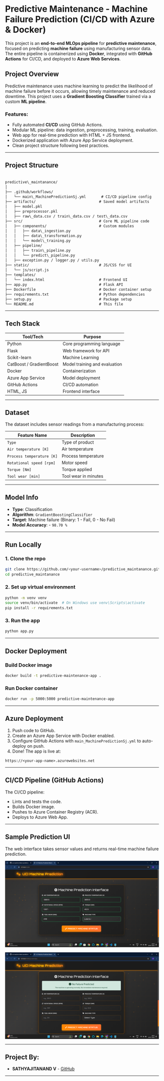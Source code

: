 
# Predictive Maintenance - Machine Failure Prediction (CI/CD with Azure & Docker)

This project is an **end-to-end MLOps pipeline** for **predictive maintenance**, focused on predicting **machine failure** using manufacturing sensor data. The entire pipeline is containerized using **Docker**, integrated with **GitHub Actions** for CI/CD, and deployed to **Azure Web Services**.

##  Project Overview

Predictive maintenance uses machine learning to predict the likelihood of machine failure before it occurs, allowing timely maintenance and reduced downtime. This project uses a **Gradient Boosting Classifier** trained via a custom **ML pipeline**.

###  Features:
- Fully automated **CI/CD** using GitHub Actions.
- Modular ML pipeline: data ingestion, preprocessing, training, evaluation.
- Web app for real-time prediction with HTML + JS frontend.
- Dockerized application with Azure App Service deployment.
- Clean project structure following best practices.

---

##  Project Structure

```

predictive\_maintanance/
│
├── .github/workflows/
│   └── main\_MachinePredictionSj.yml       # CI/CD pipeline config
├── artifacts/                             # Saved model artifacts
│   ├── model.pkl
│   ├── preprocessor.pkl
│   ├── raw\_data.csv / train\_data.csv / test\_data.csv
├── src/                                   # Core ML pipeline code
│   ├── components/                        # Custom modules
│   │   ├── data\_ingestion.py
│   │   ├── data\_transformation.py
│   │   └── model\_training.py
│   ├── pipeline/
│   │   ├── train\_pipeline.py
│   │   └── predict\_pipeline.py
│   ├── exception.py / logger.py / utils.py
├── static/                                # JS/CSS for UI
│   └── js/script.js
├── templates/
│   └── index.html                         # Frontend UI
├── app.py                                 # Flask API
├── Dockerfile                             # Docker container setup
├── requirements.txt                       # Python dependencies
├── setup.py                               # Package setup
└── README.md                              # This file
```


---

## Tech Stack

| Tool/Tech              | Purpose                                  |
|------------------------|------------------------------------------|
| Python                 | Core programming language                |
| Flask                  | Web framework for API                    |
| Scikit-learn           | Machine Learning                         |
| CatBoost / GradientBoost| Model training and evaluation            |
| Docker                 | Containerization                         |
| Azure App Service      | Model deployment                         |
| GitHub Actions         | CI/CD automation                         |
| HTML, JS               | Frontend interface                       |

---

##  Dataset

The dataset includes sensor readings from a manufacturing process:

| Feature Name             | Description                 |
|--------------------------|-----------------------------|
| `Type`                   | Type of product             |
| `Air temperature [K]`    | Air temperature             |
| `Process temperature [K]`| Process temperature         |
| `Rotational speed [rpm]`| Motor speed                 |
| `Torque [Nm]`            | Torque applied              |
| `Tool wear [min]`        | Tool wear in minutes        |

---

##  Model Info

- **Type**: Classification
- **Algorithm**: `GradientBoostingClassifier`
- **Target**: Machine failure (Binary: 1 - Fail, 0 - No Fail)
- **Model Accuracy**: - `98.70 %`

---

##  Run Locally

### 1. Clone the repo
```bash
git clone https://github.com/<your-username>/predictive_maintanance.git](https://github.com/Sathyajitanand2004/uci-machine-failure-prediction.git
cd predictive_maintanance
````

### 2. Set up virtual environment

```bash
python -m venv venv
source venv/bin/activate  # On Windows use venv\Scripts\activate
pip install -r requirements.txt
```

### 3. Run the app

```bash
python app.py
```

---

##  Docker Deployment

### Build Docker image

```bash
docker build -t predictive-maintenance-app .
```

### Run Docker container

```bash
docker run -p 5000:5000 predictive-maintenance-app
```

---

##  Azure Deployment

1. Push code to GitHub.
2. Create an Azure App Service with Docker enabled.
3. Configure GitHub Actions with `main_MachinePredictionSj.yml` to auto-deploy on push.
4. Done! The app is live at:

```
https://<your-app-name>.azurewebsites.net
```

---

##  CI/CD Pipeline (GitHub Actions)

The CI/CD pipeline:

* Lints and tests the code.
* Builds Docker image.
* Pushes to Azure Container Registry (ACR).
* Deploys to Azure Web App.

---

##  Sample Prediction UI

The web interface takes sensor values and returns real-time machine failure prediction.

![Web UI Screenshot](https://github.com/Sathyajitanand2004/uci-machine-failure-prediction/blob/main/Screenshot%20(497).png?raw=true)

![Web UI Screenshot](https://github.com/Sathyajitanand2004/uci-machine-failure-prediction/blob/main/Screenshot%20(498).png?raw=true)

---

##  Project By:

* **SATHYAJITANAND V** - [GitHub](https://github.com/sathyajitanand2004)

---

